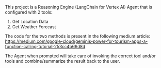 This project is a Reasoning Engine (LangChain for Vertex AI) Agent that is configured with 2 tools:
1. Get Location Data
2. Get Weather Forecast

The code for the two methods is present in the following medium article: https://medium.com/google-cloud/geminis-power-for-tourism-apps-a-function-calling-tutorial-253cc4b69d8d

The Agent when prompted will take care of invoking the correct tool and/or tools and combine/summarize the result back to the user.
